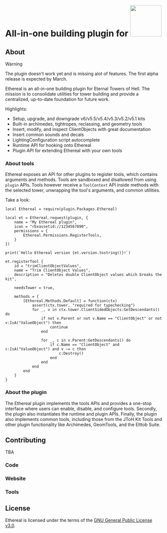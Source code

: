 <h1>
    All-in-one building plugin for
    <image src="https://raw.githubusercontent.com/znotfireman/ethereal/refs/heads/main/assets/images/etoh.png" width="100px"></image>
</h1>

## About

> [!WARNING]
>
> The plugin doesn't work yet and is missing alot of features. The first alpha
> release is expected by March.

Ethereal is an all-in-one building plugin for Eternal Towers of Hell. The
mission is to consolidate utilities for tower building and provide a
centralized, up-to-date foundation for future work.

Highlights:

- Setup, upgrade, and downgrade v6/v5.5/v5.4/v5.3/v5.2/v5.1 kits
- Built-in archimedes, tightropes, reclassing, and geometry tools
- Insert, modify, and inspect ClientObjects with great documentation
- Insert common sounds and decals
- LightingConfiguration script autocomplete
- Runtime API for hooking onto Ethereal
- Plugin API for extending Ethereal with your own tools

### About tools

Ethereal exposes an API for other plugins to register tools, which contains
arguments and methods. Tools are sandboxed and disallowed from using `plugin`
APIs. Tools however receive a `ToolContext` API inside methods with the selected
tower, unwrapping the tool's arguments, and common utilities.

Take a look:

```Luau
local Ethereal = require(plugin.Packages.Ethereal)

local et = Ethereal.request(plugin, {
    name = "My Ethereal plugin",
    icon = "rbxassetid://1234567890",
    permissions = {
        Ethereal.Permissions.RegisterTools,
    }
})

print(`Hello Ethereal version {et.version.tostring()}!`)

et.registerTool {
    id = "trimClientObjectValues",
    name = "Trim ClientObject Values",
    description = "Deletes double ClientObject values which breaks the kit",

    needsTower = true,

    methods = {
        [Ethereal.Methods.Default] = function(ctx)
            assert(ctx.tower, "required for typechecking")
            for _, v in ctx.tower.ClientSidedObjects:GetDescendants() do
                if not v.Parent or not v.Name == "ClientObject" or not v:IsA("ValueObject") then
                    continue
                end

                for _, c in v.Parent:GetDescendants() do
                    if c.Name == "ClientObject" and c:IsA("ValueObject") and v ~= c then
                        c:Destroy()
                    end
                end
            end
        end
    }
}
```

### About the plugin

The Ethereal plugin implements the tools APIs and provides a one-stop interface
where users can enable, disable, and configure tools. Secondly, the plugin also
instantiates the runtime and plugin APIs. Finally, the plugin also implements
common tools, including those from the JToH Kit Tools and other plugin
functionality like Archimedes, GeomTools, and the Elttob Suite.

## Contributing

TBA

### Code

### Website

### Tools

## License

Ethereal is licensed under the terms of the [GNU General Public License v3.0](./LICENSE.md).

